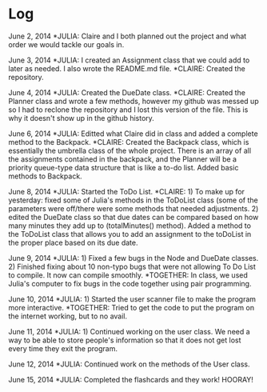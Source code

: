 Log
======================================
June 2, 2014
	*JULIA: Claire and I both planned out the project and what order we would tackle our goals in.
	
June 3, 2014
	*JULIA: I created an Assignment class that we could add to later as needed. I also wrote the README.md file.
	*CLAIRE: Created the repository.

June 4, 2014
	*JULIA: Created the DueDate class.
	*CLAIRE: Created the Planner class and wrote a few methods, however my github was messed up so I had to reclone the repository and I lost this version of the file. This is why it doesn't show up in the github history.
	
June 6, 2014
	*JULIA: Editted what Claire did in class and added a complete method to the Backpack.
	*CLAIRE: Created the Backpack class, which is essentially the umbrella class of the whole project. There is an array of all the assignments contained in the backpack, and the Planner will be a priority queue-type data structure that is like a to-do list. Added basic methods to Backpack. 

June 8, 2014
	*JULIA: Started the ToDo List.
	*CLAIRE:
		1) To make up for yesterday: fixed some of Julia's methods in the ToDoList class (some of the parameters were off/there were some methods that needed adjustments.
		2) edited the DueDate class so that due dates can be compared based on how many minutes they add up to (totalMinutes() method). Added a method to the ToDoList class that allows you to add an assignment to the toDoList in the proper place based on its due date. 
		
June 9, 2014
	*JULIA:  1) Fixed a few bugs in the Node and DueDate classes.
		2) Finished fixing about 10 non-typo bugs that were not allowing To Do List to compile. It now can compile smoothly.
	*TOGETHER: In class, we used Julia's computer to fix bugs in the code together using pair programming.

June 10, 2014
	*JULIA: 1) Started the user scanner file to make the program more interactive.
	*TOGETHER: Tried to get the code to put the program on the internet working, but to no avail.
	
June 11, 2014
	*JULIA: 1) Continued working on the user class. We need a way to be able to store people's information so that it does not get lost every time they exit the program.

June 12, 2014
	*JULIA: Continued work on the methods of the User class.

June 15, 2014
	*JULIA: Completed the flashcards and they work! HOORAY!









